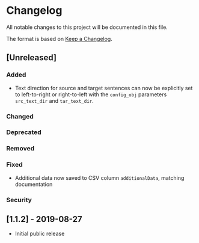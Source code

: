 # Changelog

All notable changes to this project will be documented in this file.

The format is based on [Keep a Changelog](https://keepachangelog.com/en/1.0.0/).

## [Unreleased]
### Added
- Text direction for source and target sentences can now be explicitly
  set to left-to-right or right-to-left with the `config_obj`
  parameters `src_text_dir` and `tar_text_dir`.

### Changed
### Deprecated
### Removed
### Fixed
- Additional data now saved to CSV column `additionalData`, matching
  documentation

### Security

## [1.1.2] - 2019-08-27
- Initial public release
